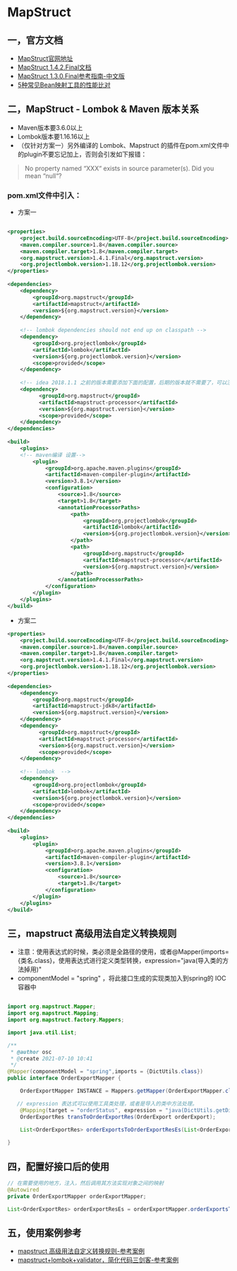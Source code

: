 # MapStruct

## 一，官方文档
+ [MapStruct官网地址](https://mapstruct.org/)
+ [MapStruct 1.4.2.Final文档](https://mapstruct.org/documentation/stable/reference/html/)
+ [MapStruct 1.3.0.Final参考指南-中文版](http://www.kailing.pub/MapStruct1.3/index.html#_apache_maven)
+ [5种常见Bean映射工具的性能比对](https://www.cnblogs.com/javaguide/p/11861749.html)

## 二，MapStruct - Lombok & Maven 版本关系

+ Maven版本要3.6.0以上
+ Lombok版本要1.16.16以上
+ （仅针对方案一）另外编译的 Lombok、Mapstruct 的插件在pom.xml文件中的plugin不要忘记加上，否则会引发如下报错：

>No property named “XXX“ exists in source parameter(s). Did you mean “null“?

### pom.xml文件中引入：

+ 方案一
  
~~~xml

<properties>
    <project.build.sourceEncoding>UTF-8</project.build.sourceEncoding>
    <maven.compiler.source>1.8</maven.compiler.source>
    <maven.compiler.target>1.8</maven.compiler.target>
    <org.mapstruct.version>1.4.1.Final</org.mapstruct.version>
    <org.projectlombok.version>1.18.12</org.projectlombok.version>
</properties>
 
<dependencies>
    <dependency>
        <groupId>org.mapstruct</groupId>
        <artifactId>mapstruct</artifactId>
        <version>${org.mapstruct.version}</version>
    </dependency>
 
    <!-- lombok dependencies should not end up on classpath -->
    <dependency>
        <groupId>org.projectlombok</groupId>
        <artifactId>lombok</artifactId>
        <version>${org.projectlombok.version}</version>
        <scope>provided</scope>
    </dependency>
 
    <!-- idea 2018.1.1 之前的版本需要添加下面的配置，后期的版本就不需要了，可以注释掉。 -->
    <dependency>
          <groupId>org.mapstruct</groupId>
          <artifactId>mapstruct-processor</artifactId>
          <version>${org.mapstruct.version}</version>
          <scope>provided</scope>
    </dependency>
</dependencies>
 
<build>
    <plugins>
    <!-- maven编译 设置-->
        <plugin>
            <groupId>org.apache.maven.plugins</groupId>
            <artifactId>maven-compiler-plugin</artifactId>
            <version>3.8.1</version>
            <configuration>
                <source>1.8</source>
                <target>1.8</target>
                <annotationProcessorPaths>
                    <path>
                        <groupId>org.projectlombok</groupId>
                        <artifactId>lombok</artifactId>
                        <version>${org.projectlombok.version}</version>
                    </path>
                    <path>
                        <groupId>org.mapstruct</groupId>
                        <artifactId>mapstruct-processor</artifactId>
                        <version>${org.mapstruct.version}</version>
                    </path>
                </annotationProcessorPaths>
            </configuration>
        </plugin>
    </plugins>
</build>

~~~

+ 方案二
  
```xml
<properties>
    <project.build.sourceEncoding>UTF-8</project.build.sourceEncoding>
    <maven.compiler.source>1.8</maven.compiler.source>
    <maven.compiler.target>1.8</maven.compiler.target>
    <org.mapstruct.version>1.4.1.Final</org.mapstruct.version>
    <org.projectlombok.version>1.18.12</org.projectlombok.version>
</properties>
 
<dependencies>
    <dependency>
        <groupId>org.mapstruct</groupId>
        <artifactId>mapstruct-jdk8</artifactId>
        <version>${org.mapstruct.version}</version>
    </dependency>
    <dependency>
          <groupId>org.mapstruct</groupId>
          <artifactId>mapstruct-processor</artifactId>
          <version>${org.mapstruct.version}</version>
          <scope>provided</scope>
    </dependency>
 
    <!-- lombok  -->
    <dependency>
        <groupId>org.projectlombok</groupId>
        <artifactId>lombok</artifactId>
        <version>${org.projectlombok.version}</version>
        <scope>provided</scope>
    </dependency>
</dependencies>
 
<build>
    <plugins>
        <plugin>
            <groupId>org.apache.maven.plugins</groupId>
            <artifactId>maven-compiler-plugin</artifactId>
            <version>3.8.1</version>
            <configuration>
                <source>1.8</source>
                <target>1.8</target>
            </configuration>
        </plugin>
    </plugins>
</build>

```

## 三，mapstruct 高级用法自定义转换规则

+ 注意：使用表达式的时候，类必须是全路径的使用，或者@Mapper(imports={类名.class}，使用表达式进行定义类型转换，expression="java(导入类的方法掉用)"
+ componentModel = "spring" ，将此接口生成的实现类加入到spring的 IOC 容器中

~~~java

import org.mapstruct.Mapper;
import org.mapstruct.Mapping;
import org.mapstruct.factory.Mappers;

import java.util.List;

/**
 * @author osc
 * @create 2021-07-10 10:41
 */
@Mapper(componentModel = "spring",imports = {DictUtils.class})
public interface OrderExportMapper {

    OrderExportMapper INSTANCE = Mappers.getMapper(OrderExportMapper.class);

   // expression 表达式可以使用工具类处理，或者是导入的类中方法处理。
    @Mapping(target = "orderStatus", expression = "java(DictUtils.getDictLabel(\"order_status\",orderExport.getOrderStatus().toString(),null))")
    OrderExportRes transToOrderExportRes(OrderExport orderExport);

    List<OrderExportRes> orderExportsToOrderExportResEs(List<OrderExport> orderExportList);
    
}

~~~

## 四，配置好接口后的使用

~~~java
// 在需要使用的地方，注入，然后调用其方法实现对象之间的映射
@Autowired
private OrderExportMapper orderExportMapper;

List<OrderExportRes> orderExportResEs = orderExportMapper.orderExportsToOrderExportResEs(ordersExport);

~~~

## 五，使用案例参考

+ [mapstruct 高级用法自定义转换规则-参考案例](https://blog.csdn.net/sunboylife/article/details/115706803?utm_medium=distribute.pc_aggpage_search_result.none-task-blog-2~aggregatepage~first_rank_v2~rank_aggregation-1-115706803.pc_agg_rank_aggregation&utm_term=mapstruct+%E8%87%AA%E5%AE%9A%E4%B9%89%E7%B1%BB%E5%9E%8B%E8%BD%AC%E6%8D%A2&spm=1000.2123.3001.4430)
+ [mapstruct+lombok+validator，简化代码三剑客-参考案例](https://blog.csdn.net/MingLiang000/article/details/82726571?utm_medium=distribute.pc_relevant.none-task-blog-2~default~BlogCommendFromBaidu~default-18.base&depth_1-utm_source=distribute.pc_relevant.none-task-blog-2~default~BlogCommendFromBaidu~default-18.base)
